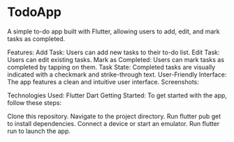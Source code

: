 # TodoApp
A simple to-do app built with Flutter, allowing users to add, edit, and mark tasks as completed.

Features:
Add Task: Users can add new tasks to their to-do list.
Edit Task: Users can edit existing tasks.
Mark as Completed: Users can mark tasks as completed by tapping on them.
Task State: Completed tasks are visually indicated with a checkmark and strike-through text.
User-Friendly Interface: The app features a clean and intuitive user interface.
Screenshots:


Technologies Used:
Flutter
Dart
Getting Started:
To get started with the app, follow these steps:

Clone this repository.
Navigate to the project directory.
Run flutter pub get to install dependencies.
Connect a device or start an emulator.
Run flutter run to launch the app.
